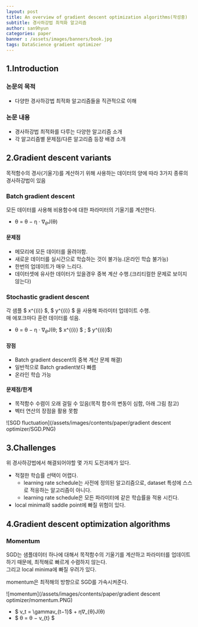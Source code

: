```yaml
---
layout: post
title: An overview of gradient descent optimization algorithms(작성중)
subtitle: 경사하강법 최적화 알고리즘 
author: san9hyun
categories: paper
banner : /assets/images/banners/book.jpg
tags: DataScience gradient optimizer 
---
```


## 1.Introduction

### 논문의 목적
- 다양한 경사하강법 최적화 알고리즘들을 직관적으로 이해

### 논문 내용
- 경사하강법 최적화를 다루는 다양한 알고리즘 소개
- 각 알고리즘별 문제점/다른 알고리즘 등장 배경 소개

## 2.Gradient descent variants
목적함수의 경사(기울기)를 계산하기 위해 사용하는 데이터의 양에 따라 3가지 종류의 경사하강법이 있음

### Batch gradient descent 
모든 데이터를 사용해 비용함수에 대한 파라미터의 기울기를 계산한다.<br>

- θ = θ − η · $∇_{θ}$J(θ)

#### 문제점

- 메모리에 모든 데이터를 올려야함. 
- 새로운 데이터를 실시간으로 학습하는 것이 불가능.(온라인 학습 불가능)
- 한번의 업데이트가 매우 느리다.
- 데이터셋에 유사한 데이터가 있을경우 중복 계산 수행.(크리티컬한 문제로 보이지 않는다) 

### Stochastic gradient descent

각 샘플 $ x^{(i)} $, $ y^{(i)} $ 을 사용해 파라미터 업데이트 수행. <br>
매 에포크마다 훈련 데이터를 섞음. 

- θ = θ − η · $∇_{θ}$J(θ; $ x^{(i)} $ ; $ y^{(i)}$)

#### 장점

- Batch gradient descent의 중복 계산 문제 해결)
- 일반적으로 Batch gradient보다 빠름
- 온라인 학습 가능

#### 문제점/한계

- 목적함수 수렴이 오래 걸릴 수 있음(목적 함수의 변동이 심함, 아래 그림 참고)
- 벡터 연산의 장점을 활용 못함

![SGD fluctuation](/assets/images/contents/paper/gradient descent optimizer/SGD.PNG)

## 3.Challenges

위 경사하강법에서 해결되어야할 몇 가지 도전과제가 있다. 

- 적절한 학습률 선택이 어렵다.
  - learning rate schedule는 사전에 정의된 알고리즘으로, dataset 특성에 스스로 적응하는 알고리즘이 아니다.
  - learning rate schedule은 모든 파라미터에 같은 학습률을 적용 시킨다.
- local minima와  saddle point에 빠질 위험이 있다.

## 4.Gradient descent optimization algorithms

### Momentum

SGD는 샘플데이터 하나에 대해서 목적함수의 기울기를 계산하고 파라미터를 업데이트 하기 때문에, 최적해로 빠르게 수렴하지 않는다.<br>
그리고 local minima에 빠질 우려가 있다.

momentum은 최적해의 방향으로 SGD를 가속시켜준다.

![momentum](/assets/images/contents/paper/gradient descent optimizer/momentum.PNG)

- $ v_t = \gammav_{t−1}$ + η∇_{θ}J(θ)
- $ θ = θ − v_{t} $
